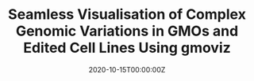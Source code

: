 ---
title: 'Seamless Visualisation of Complex Genomic Variations in GMOs and Edited Cell Lines Using gmoviz'
authors:
- Kathleen Zeglinski
date: '2020-10-15T00:00:00Z'

# Schedule page publish date (NOT proceeding's date).
publishDate: '20001-01-01T00:00:00Z'

# proceeding type.
# Legend: 0 = Uncategorized; 1 = Talk, 2 = Keynote, 3 = Workshop
# To add more update publications_types.toml and en.yaml
proceeding_types: ['1']

# proceeding name and optional abbreviated proceeding name.
proceeding: Presented at 2020 Conference
proceeding_short: Presented at 2020 Conference

abstract: 

tags:
- CSL
featured: false

links:
url_slides: 'https://github.com/rinpharma/2020_presentations/tree/master/talks_folder/2020-Zeglinski-gmoviz.pptx'
url_video: 'https://youtu.be/0RAvTYaZ4io'

---